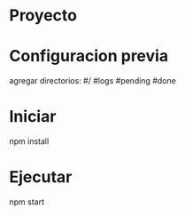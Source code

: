 # Proyecto
# Configuracion previa
agregar directorios:
#/
  #logs
    #pending
    #done
# Iniciar
npm install
# Ejecutar
npm start
